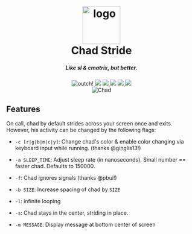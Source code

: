 <h1 align="center"><img src="https://chadpaste.com/images/chad.gif" alt="logo" width=100px height=auto></br>Chad Stride</h1>
<h5 align="center"><i align="center">Like sl & cmatrix, but better.</i></h5>

<p align="center">
  <img src="https://img.shields.io/badge/-ouch!-pink" alt="outch!">
  <img src="https://img.shields.io/badge/version-alpha-green">
  <a href="https://www.gnu.org/licenses/gpl-3.0">
    <img src="https://img.shields.io/badge/License-GPLv3-blue.svg">
  </a>
  <img src="https://img.shields.io/badge/speed-blazing%20%F0%9F%94%A5-brightgreen.svg">
  <a href="https://github.com/sambattalio/chad_stride">
    <img src="https://img.shields.io/badge/Maintained%3F-yes-green.svg">
  </a>
  <img src="https://img.shields.io/badge/chad%3F-af-red.svg">
  <br>

  <img src="https://chadpaste.com/f/kzy.gif" alt="Chad">
</p>

## Features

On call, chad by default strides across your screen once and exits. However, his activity can be changed
by the following flags:

* `-c [r|g|b|m|c|y]`: Change chad's color & enable color changing via keyboard input while running.
(thanks @ginglis13!)

* `-a SLEEP_TIME`: Adjust sleep rate (in nanoseconds). Small number == faster chad. Defaults to 150000.

* `-f`: Chad ignores signals (thanks @pbui!)

* `-b SIZE`: Increase spacing of chad by `SIZE`

* `-l`: infinite looping

* `-s`: Chad stays in the center, striding in place.

* `-m MESSAGE`: Display message at bottom center of screen
